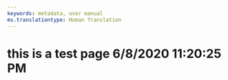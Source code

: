 ```yaml
---
keywords: metadata, user manual
ms.translationtype: Human Translation
---
```

# this is a test page 6/8/2020 11:20:25 PM